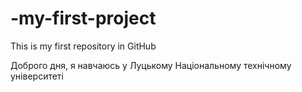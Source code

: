 # -my-first-project
This is my first repository in GitHub 


Доброго дня, я навчаюсь у Луцькому Національному технічному університеті 
